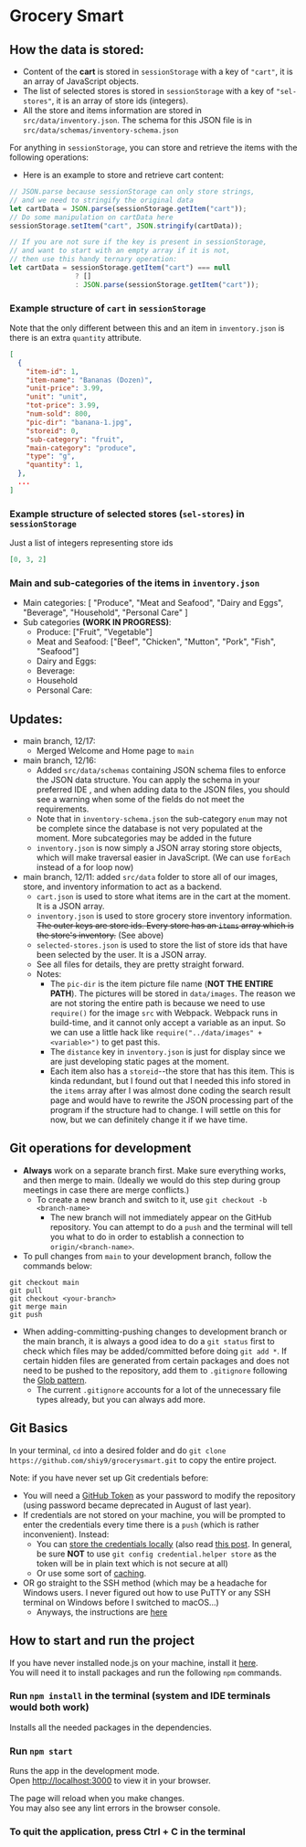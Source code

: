 # Grocery Smart
## How the data is stored:
* Content of the **cart** is stored in `sessionStorage` with a key of `"cart"`, it is an array of JavaScript objects.
* The list of selected stores is stored in `sessionStorage` with a key of `"sel-stores"`, it is an array of store ids (integers).
* All the store and items information are stored in `src/data/inventory.json`. The schema for this JSON file is in `src/data/schemas/inventory-schema.json`

For anything in `sessionStorage`, you can store and retrieve the items with the following operations:
  * Here is an example to store and retrieve cart content:
```javascript
// JSON.parse because sessionStorage can only store strings, 
// and we need to stringify the original data
let cartData = JSON.parse(sessionStorage.getItem("cart"));
// Do some manipulation on cartData here
sessionStorage.setItem("cart", JSON.stringify(cartData));

// If you are not sure if the key is present in sessionStorage,
// and want to start with an empty array if it is not, 
// then use this handy ternary operation:
let cartData = sessionStorage.getItem("cart") === null
                ? []
                : JSON.parse(sessionStorage.getItem("cart"));
```
### Example structure of `cart` in `sessionStorage`
Note that the only different between this and an item in `inventory.json` is there is an extra `quantity` attribute.

```JSON
[
  {
    "item-id": 1,
    "item-name": "Bananas (Dozen)",
    "unit-price": 3.99,
    "unit": "unit",
    "tot-price": 3.99,
    "num-sold": 800,
    "pic-dir": "banana-1.jpg",
    "storeid": 0,
    "sub-category": "fruit",
    "main-category": "produce",
    "type": "g",
    "quantity": 1,
  },
  ...
]
```

### Example structure of selected stores (`sel-stores`) in `sessionStorage`
Just a list of integers representing store ids
```JSON
[0, 3, 2]
```

### Main and sub-categories of the items in `inventory.json`
* Main categories: [
  "Produce",
  "Meat and Seafood",
  "Dairy and Eggs",
  "Beverage",
  "Household",
  "Personal Care"
  ]
* Sub categories **(WORK IN PROGRESS)**:
  * Produce: ["Fruit", "Vegetable"]
  * Meat and Seafood: ["Beef", "Chicken", "Mutton", "Pork", "Fish", "Seafood"]
  * Dairy and Eggs:
  * Beverage:
  * Household
  * Personal Care:

## Updates:
* main branch, 12/17:
  * Merged Welcome and Home page to `main`
* main branch, 12/16:
  * Added `src/data/schemas` containing JSON schema files to enforce the JSON data structure. You can apply the schema in your preferred IDE
, and when adding data to the JSON files, you should see a warning when some of the fields do not meet the requirements.
  * Note that in `inventory-schema.json` the sub-category `enum` may not be complete since the database is not very populated at the moment. More subcategories may be added in the future
  * `inventory.json` is now simply a JSON array storing store objects, which will make traversal easier in JavaScript. (We can use `forEach` instead of a for loop now)
* main branch, 12/11: added `src/data` folder to store all of our images, store, and inventory information to act as a backend.
  * `cart.json` is used to store what items are in the cart at the moment. It is a JSON array.
  * `inventory.json` is used to store grocery store inventory information. ~~The outer keys are store ids. Every store has an `items` array which is the
store's inventory.~~ (See above)
  * `selected-stores.json` is used to store the list of store ids that have been selected by the user. It is a JSON array.
  * See all files for details, they are pretty straight forward. 
  * Notes:
    * The `pic-dir` is the item picture file name (**NOT THE ENTIRE PATH**). The pictures will be stored in `data/images`. The reason we are not storing
the entire path is because we need to use `require()` for the image `src` with Webpack. Webpack runs in build-time, and it cannot only accept a variable as an input.
So we can use a little hack like `require("../data/images" + <variable>")` to get past this.
    * The `distance` key in `inventory.json` is just for display since we are just developing static pages at the moment. 
    * Each item also has a `storeid`--the store that has this item. This is kinda redundant, but I found out that I needed this info stored in
the `items` array after I was almost done coding the search result page and would have to rewrite the JSON processing part of the program
if the structure had to change. I will settle on this for now, but we can definitely change it if we have time.

## Git operations for development
* **Always** work on a separate branch first. Make sure everything works, and then merge to main. (Ideally we would do this step during group meetings in case there are merge conflicts.)
  * To create a new branch and switch to it, use `git checkout -b <branch-name>`
    * The new branch will not immediately appear on the GitHub repository. You can attempt to do a `push` and the terminal 
  will tell you what to do in order to establish a connection to `origin/<branch-name>`.
* To pull changes from `main` to your development branch, follow the commands below:
```
git checkout main
git pull
git checkout <your-branch>
git merge main
git push
```
* When adding-committing-pushing changes to development branch or the main branch, it is always a good idea to do a `git status` first to check which files
may be added/committed before doing `git add *`. If certain hidden files are generated from certain packages and does not need to be pushed to the repository, add
them to `.gitignore` following the [Glob pattern](https://en.wikipedia.org/wiki/Glob_(programming)).
  * The current `.gitignore` accounts for a lot of the unnecessary file types already, but you can always add more.

## Git Basics
In your terminal, `cd` into a desired folder and do `git clone https://github.com/shiy9/grocerysmart.git` to copy the entire project.

Note: if you have never set up Git credentials before:
- You will need a [GitHub Token](https://docs.github.com/en/enterprise-server@3.4/authentication/keeping-your-account-and-data-secure/creating-a-personal-access-token) as your password 
to modify the repository (using password became deprecated in August of last year).
- If credentials are not stored on your machine, you will be prompted to enter the credentials every time there is a `push` (which is rather inconvenient). Instead:
  - You can [store the credentials locally](https://git-scm.com/docs/git-credential-store) (also read [this post](https://stackoverflow.com/questions/28104581/how-secure-is-storing-password-with-git/28104587#28104587). In general, be sure **NOT** to use `git config credential.helper store` as the token will be in plain text which is not secure at all)
  - Or use some sort of [caching](https://docs.github.com/en/get-started/getting-started-with-git/caching-your-github-credentials-in-git).
- OR go straight to the SSH method (which may be a headache for Windows users. I never figured out how to use PuTTY or any SSH terminal on Windows before I switched to macOS...)
  - Anyways, the instructions are [here](https://docs.github.com/en/authentication/connecting-to-github-with-ssh)


## How to start and run the project

If you have never installed node.js on your machine, install it [here](https://nodejs.org/en/download/). \
You will need it to install packages and run the following `npm` commands.

### Run `npm install` in the terminal (system and IDE terminals would both work)

Installs all the needed packages in the dependencies.

### Run `npm start`

Runs the app in the development mode.\
Open [http://localhost:3000](http://localhost:3000) to view it in your browser.

The page will reload when you make changes.\
You may also see any lint errors in the browser console.

### To quit the application, press Ctrl + C in the terminal

